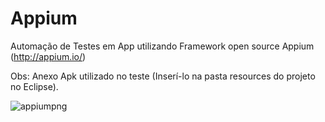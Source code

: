 # Appium

Automação de Testes em App utilizando Framework open source Appium (http://appium.io/)

Obs: Anexo Apk utilizado no teste (Inserí-lo na pasta resources do projeto no Eclipse).

![appiumpng](https://user-images.githubusercontent.com/39272194/48898641-6a10dc00-ee34-11e8-8a2a-555c2d843667.PNG)
